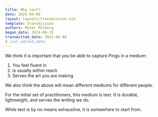 ```yaml
---
title: Why text?
date: 2025-04-09
layout: layouts/transmission.njk
template: transmission
authors: Peter Pelberg
began_date: 2024-08-15
transmitted_date: 2025-04-09
# last_edited_date:
---
```


We think it is important that you be able to capture Pings in a medium:

1. You feel fluent in
2. Is usually within reach
3. Serves the art you are making

We also think the above will mean different mediums for different people.

For the initial set of practitioners, this medium is text. It is durable, lightweight, and serves the writing we do.

While text is by no means exhaustive, it is somewhere to start from.
